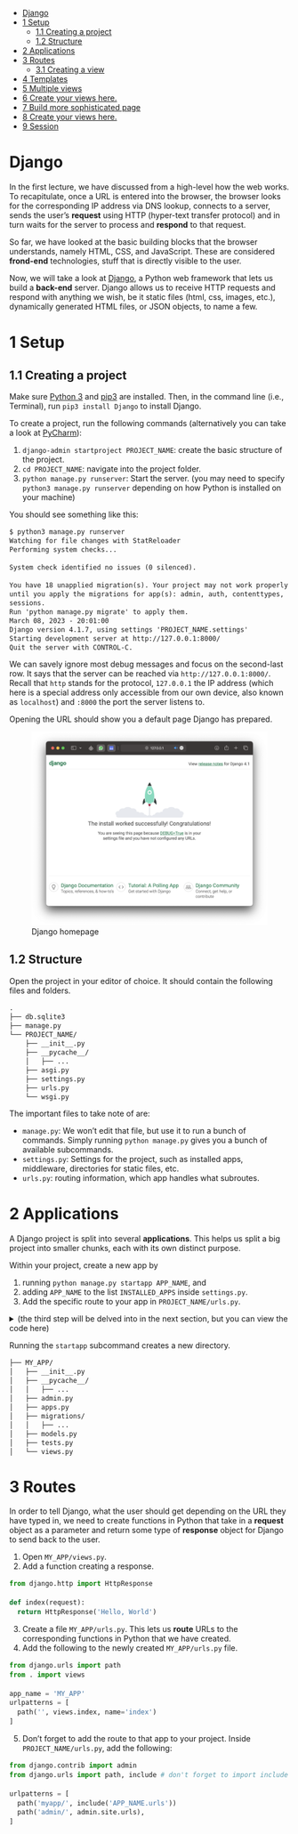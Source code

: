 - [Django](#django)
- [1 Setup](#setup)
  - [1.1 Creating a project](#creating-a-project)
  - [1.2 Structure](#structure)
- [2 Applications](#applications)
- [3 Routes](#routes)
  - [3.1 Creating a view](#creating-a-view)
- [4 Templates](#templates)
- [5 Multiple views](#multiple-views)
- [6 Create your views here.](#create-your-views-here.)
- [7 Build more sophisticated page](#build-more-sophisticated-page)
- [8 Create your views here.](#create-your-views-here.-1)
- [9 Session](#session)

# Django

In the first lecture, we have discussed from a high-level how the web
works. To recapitulate, once a URL is entered into the browser, the
browser looks for the corresponding IP address via DNS lookup, connects
to a server, sends the user’s **request** using HTTP (hyper-text
transfer protocol) and in turn waits for the server to process and
**respond** to that request.

So far, we have looked at the basic building blocks that the browser
understands, namely HTML, CSS, and JavaScript. These are considered
**frond-end** technologies, stuff that is directly visible to the user.

Now, we will take a look at [Django](https://www.djangoproject.com), a
Python web framework that lets us build a **back-end** server. Django
allows us to receive HTTP requests and respond with anything we wish, be
it static files (html, css, images, etc.), dynamically generated HTML
files, or JSON objects, to name a few.

# 1 Setup

## 1.1 Creating a project

Make sure [Python 3](https://www.python.org/downloads/) and
[pip3](https://pypi.org/project/pip/) are installed. Then, in the
command line (i.e., Terminal), run `pip3 install Django` to install
Django.

To create a project, run the following commands (alternatively you can
take a look at
[PyCharm](https://www.jetbrains.com/help/pycharm/creating-and-running-your-first-django-project.html)):

1.  `django-admin startproject PROJECT_NAME`: create the basic structure
    of the project.
2.  `cd PROJECT_NAME`: navigate into the project folder.
3.  `python manage.py runserver`: Start the server. (you may need to
    specify `python3 manage.py runserver` depending on how Python is
    installed on your machine)

You should see something like this:

    $ python3 manage.py runserver
    Watching for file changes with StatReloader
    Performing system checks...

    System check identified no issues (0 silenced).

    You have 18 unapplied migration(s). Your project may not work properly until you apply the migrations for app(s): admin, auth, contenttypes, sessions.
    Run 'python manage.py migrate' to apply them.
    March 08, 2023 - 20:01:00
    Django version 4.1.7, using settings 'PROJECT_NAME.settings'
    Starting development server at http://127.0.0.1:8000/
    Quit the server with CONTROL-C.

We can savely ignore most debug messages and focus on the second-last
row. It says that the server can be reached via
`http://127.0.0.1:8000/`. Recall that `http` stands for the protocol,
`127.0.0.1` the IP address (which here is a special address only
accessible from our own device, also known as `localhost`) and `:8000`
the port the server listens to.

Opening the URL should show you a default page Django has prepared.

<figure>
<img src="res/django_screenshot.png" alt="Django homepage" />
<figcaption aria-hidden="true">Django homepage</figcaption>
</figure>

## 1.2 Structure

Open the project in your editor of choice. It should contain the
following files and folders.

    .
    ├── db.sqlite3
    ├── manage.py
    └── PROJECT_NAME/
        ├── __init__.py
        ├── __pycache__/
        │   ├── ...
        ├── asgi.py
        ├── settings.py
        ├── urls.py
        └── wsgi.py

The important files to take note of are:

- `manage.py`: We won’t edit that file, but use it to run a bunch of
  commands. Simply running `python manage.py` gives you a bunch of
  available subcommands.
- `settings.py`: Settings for the project, such as installed apps,
  middleware, directories for static files, etc.
- `urls.py`: routing information, which app handles what subroutes.

# 2 Applications

A Django project is split into several **applications**. This helps us
split a big project into smaller chunks, each with its own distinct
purpose.

Within your project, create a new app by

1.  running `python manage.py startapp APP_NAME`, and
2.  adding `APP_NAME` to the list `INSTALLED_APPS` inside `settings.py`.
3.  Add the specific route to your app in `PROJECT_NAME/urls.py`.

<details>
<summary>
(the third step will be delved into in the next section, but you can
view the code here)
</summary>

``` python
from django.contrib import admin
from django.urls import path, include # don't forget to import include

urlpatterns = [
  path('myapp/', include('APP_NAME.urls')),
  path('admin/', admin.site.urls),
]
```

</details>

Running the `startapp` subcommand creates a new directory.

    ├── MY_APP/
    │   ├── __init__.py
    │   ├── __pycache__/
    │   │   ├── ...
    │   ├── admin.py
    │   ├── apps.py
    │   ├── migrations/
    │   │   ├── ...
    │   ├── models.py
    │   ├── tests.py
    │   └── views.py

# 3 Routes

In order to tell Django, what the user should get depending on the URL
they have typed in, we need to create functions in Python that take in a
**request** object as a parameter and return some type of **response**
object for Django to send back to the user.

1.  Open `MY_APP/views.py`.
2.  Add a function creating a response.

``` python
from django.http import HttpResponse

def index(request):
  return HttpResponse('Hello, World')
```

3.  Create a file `MY_APP/urls.py`. This lets us **route** URLs to the
    corresponding functions in Python that we have created.
4.  Add the following to the newly created `MY_APP/urls.py` file.

``` python
from django.urls import path
from . import views

app_name = 'MY_APP'
urlpatterns = [
  path('', views.index, name='index')
]
```

5.  Don’t forget to add the route to that app to your project. Inside
    `PROJECT_NAME/urls.py`, add the following:

``` python
from django.contrib import admin
from django.urls import path, include # don't forget to import include

urlpatterns = [
  path('myapp/', include('APP_NAME.urls'))
  path('admin/', admin.site.urls),
]
```

